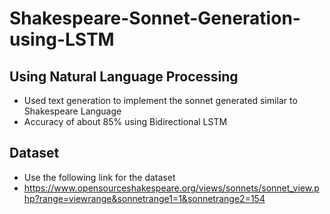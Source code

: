# Shakespeare-Sonnet-Generation-using-LSTM

## Using Natural Language Processing
* Used text generation to implement the sonnet generated similar to Shakespeare Language
* Accuracy of about 85% using Bidirectional LSTM

## Dataset
* Use the following link for the dataset
* https://www.opensourceshakespeare.org/views/sonnets/sonnet_view.php?range=viewrange&sonnetrange1=1&sonnetrange2=154

